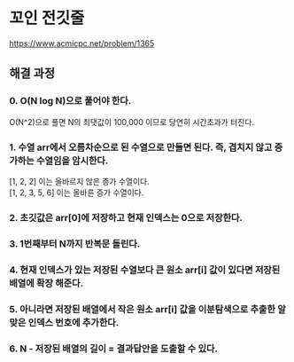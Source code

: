 # 꼬인 전깃줄
https://www.acmicpc.net/problem/1365
## 해결 과정
### 0. O(N log N)으로 풀어야 한다.
O(N^2)으로 풀면 N의 최댓값이 100,000 이므로 당연히 시간초과가 터진다.
### 1. 수열 arr에서 오름차순으로 된 수열으로 만들면 된다. 즉, 겹치지 않고 증가하는 수열임을 암시한다.
[1, 2, 2] 이는 올바르지 않은 증가 수열이다.   
[1, 2, 3, 5, 6] 이는 올바른 증가 수열이다.   
### 2. 초깃값은 arr[0]에 저장하고 현재 인덱스는 0으로 저장한다.
### 3. 1번째부터 N까지 반복문 돌린다.
### 4. 현재 인덱스가 있는 저장된 수열보다 큰 원소 arr[i] 값이 있다면 저장된 배열에 확장 해준다.
### 5. 아니라면 저장된 배열에서 작은 원소 arr[i] 값을 이분탐색으로 추출한 알맞은 인덱스 번호에 추가한다.
### 6. N - 저장된 배열의 길이 = 결과답안을 도출할 수 있다.
